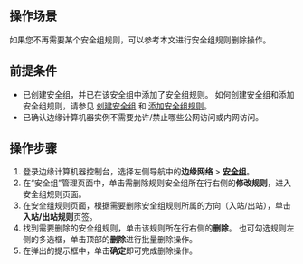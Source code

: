 ## 操作场景
如果您不再需要某个安全组规则，可以参考本文进行安全组规则删除操作。

## 前提条件
- 已创建安全组，并已在该安全组中添加了安全组规则。
如何创建安全组和添加安全组规则，请参见 [创建安全组](https://cloud.tencent.com/document/product/1108/48541) 和 [添加安全组规则](https://cloud.tencent.com/document/product/1108/48595)。
- 已确认边缘计算机器实例不需要允许/禁止哪些公网访问或内网访问。

## 操作步骤
1. 登录边缘计算机器控制台，选择左侧导航中的**边缘网络** > **[安全组](https://console.cloud.tencent.com/ecm/safe)**。
3. 在“安全组”管理页面中，单击需删除规则安全组所在行右侧的**修改规则**，进入安全组规则页面。
4. 在安全组规则页面，根据需要删除安全组规则所属的方向（入站/出站），单击**入站/出站规则**页签。
5. 找到需要删除的安全组规则，单击该规则所在行右侧的**删除**。
也可勾选规则左侧的多选框，单击顶部的**删除**进行批量删除操作。
6. 在弹出的提示框中，单击**确定**即可完成删除操作。

